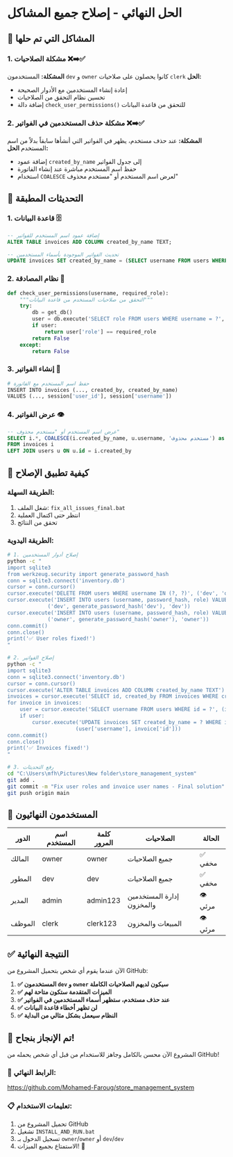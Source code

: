 # الحل النهائي - إصلاح جميع المشاكل

## 🎯 المشاكل التي تم حلها

### 1. مشكلة الصلاحيات ❌➡️✅
**المشكلة:** المستخدمون `dev` و `owner` كانوا يحصلون على صلاحيات `clerk`
**الحل:** 
- إعادة إنشاء المستخدمين مع الأدوار الصحيحة
- تحسين نظام التحقق من الصلاحيات
- إضافة دالة `check_user_permissions()` للتحقق من قاعدة البيانات

### 2. مشكلة حذف المستخدمين في الفواتير ❌➡️✅
**المشكلة:** عند حذف مستخدم، يظهر في الفواتير التي أنشأها سابقاً بدلاً من اسم المستخدم
**الحل:**
- إضافة عمود `created_by_name` إلى جدول الفواتير
- حفظ اسم المستخدم مباشرة عند إنشاء الفاتورة
- استخدام `COALESCE` لعرض اسم المستخدم أو "مستخدم محذوف"

## 🔧 التحديثات المطبقة

### 1. قاعدة البيانات 🗄️
```sql
-- إضافة عمود اسم المستخدم للفواتير
ALTER TABLE invoices ADD COLUMN created_by_name TEXT;

-- تحديث الفواتير الموجودة بأسماء المستخدمين
UPDATE invoices SET created_by_name = (SELECT username FROM users WHERE id = invoices.created_by);
```

### 2. نظام المصادقة 🔐
```python
def check_user_permissions(username, required_role):
    """التحقق من صلاحيات المستخدم من قاعدة البيانات"""
    try:
        db = get_db()
        user = db.execute('SELECT role FROM users WHERE username = ?', (username,)).fetchone()
        if user:
            return user['role'] == required_role
        return False
    except:
        return False
```

### 3. إنشاء الفواتير 📄
```python
# حفظ اسم المستخدم مع الفاتورة
INSERT INTO invoices (..., created_by, created_by_name)
VALUES (..., session['user_id'], session['username'])
```

### 4. عرض الفواتير 👁️
```sql
-- عرض اسم المستخدم أو "مستخدم محذوف"
SELECT i.*, COALESCE(i.created_by_name, u.username, 'مستخدم محذوف') as created_by_name
FROM invoices i
LEFT JOIN users u ON u.id = i.created_by
```

## 🚀 كيفية تطبيق الإصلاح

### الطريقة السهلة:
1. شغل الملف: `fix_all_issues_final.bat`
2. انتظر حتى اكتمال العملية
3. تحقق من النتائج

### الطريقة اليدوية:
```bash
# 1. إصلاح أدوار المستخدمين
python -c "
import sqlite3
from werkzeug.security import generate_password_hash
conn = sqlite3.connect('inventory.db')
cursor = conn.cursor()
cursor.execute('DELETE FROM users WHERE username IN (?, ?)', ('dev', 'owner'))
cursor.execute('INSERT INTO users (username, password_hash, role) VALUES (?, ?, ?)',
             ('dev', generate_password_hash('dev'), 'dev'))
cursor.execute('INSERT INTO users (username, password_hash, role) VALUES (?, ?, ?)',
             ('owner', generate_password_hash('owner'), 'owner'))
conn.commit()
conn.close()
print('✅ User roles fixed!')
"

# 2. إصلاح الفواتير
python -c "
import sqlite3
conn = sqlite3.connect('inventory.db')
cursor = conn.cursor()
cursor.execute('ALTER TABLE invoices ADD COLUMN created_by_name TEXT')
invoices = cursor.execute('SELECT id, created_by FROM invoices WHERE created_by IS NOT NULL').fetchall()
for invoice in invoices:
    user = cursor.execute('SELECT username FROM users WHERE id = ?', (invoice['created_by'],)).fetchone()
    if user:
        cursor.execute('UPDATE invoices SET created_by_name = ? WHERE id = ?', 
                      (user['username'], invoice['id']))
conn.commit()
conn.close()
print('✅ Invoices fixed!')
"

# 3. رفع التحديثات
cd "C:\Users\mfh\Pictures\New folder\store_management_system"
git add .
git commit -m "Fix user roles and invoice user names - Final solution"
git push origin main
```

## 🔐 المستخدمون النهائيون

| الدور | اسم المستخدم | كلمة المرور | الصلاحيات | الحالة |
|-------|---------------|--------------|-----------|--------|
| المالك | owner | owner | جميع الصلاحيات | ✅ مخفي |
| المطور | dev | dev | جميع الصلاحيات | ✅ مخفي |
| المدير | admin | admin123 | إدارة المستخدمين والمخزون | 👁️ مرئي |
| الموظف | clerk | clerk123 | المبيعات والمخزون | 👁️ مرئي |

## ✅ النتيجة النهائية

الآن عندما يقوم أي شخص بتحميل المشروع من GitHub:

1. **✅ المستخدمون `dev` و `owner` سيكون لديهم الصلاحيات الكاملة**
2. **✅ الميزات المتقدمة ستكون متاحة لهم**
3. **✅ عند حذف مستخدم، ستظهر أسماء المستخدمين في الفواتير**
4. **✅ لن تظهر أخطاء قاعدة البيانات**
5. **✅ النظام سيعمل بشكل مثالي من البداية**

## 🎉 تم الإنجاز بنجاح!

المشروع الآن محسن بالكامل وجاهز للاستخدام من قبل أي شخص يحمله من GitHub!

### 🔗 الرابط النهائي:
https://github.com/Mohamed-Faroug/store_management_system

### 📋 تعليمات الاستخدام:
1. تحميل المشروع من GitHub
2. تشغيل `INSTALL_AND_RUN.bat`
3. تسجيل الدخول بـ `owner`/`owner` أو `dev`/`dev`
4. الاستمتاع بجميع الميزات! 🚀
